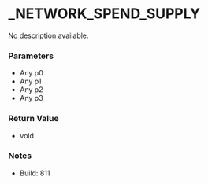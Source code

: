 # _NETWORK_SPEND_SUPPLY

No description available.

### Parameters
* Any p0
* Any p1
* Any p2
* Any p3

### Return Value
* void

### Notes
* Build: 811

